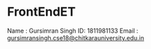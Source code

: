 # FrontEndET
 
Name : Gursimran Singh 
ID: 1811981133 
Email : gursimransingh.cse18@chitkarauniversity.edu.in
